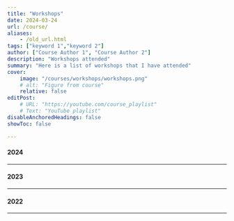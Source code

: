 ```yaml
---
title: "Workshops" 
date: 2024-03-24
url: /course/
aliases:
    - /old_url.html
tags: ["keyword 1","keyword 2"]
author: ["Course Author 1", "Course Author 2"]
description: "Workshops attended" 
summary: "Here is a list of workshops that I have attended"
cover:
    image: "/courses/workshops/workshops.png"
    # alt: "Figure from course"
    relative: false
editPost:
    # URL: "https://youtube.com/course_playlist"
    # Text: "YouTube playlist"
disableAnchoredHeadings: false
showToc: false

---
```


#### 2024


---

#### 2023


---

#### 2022

---

